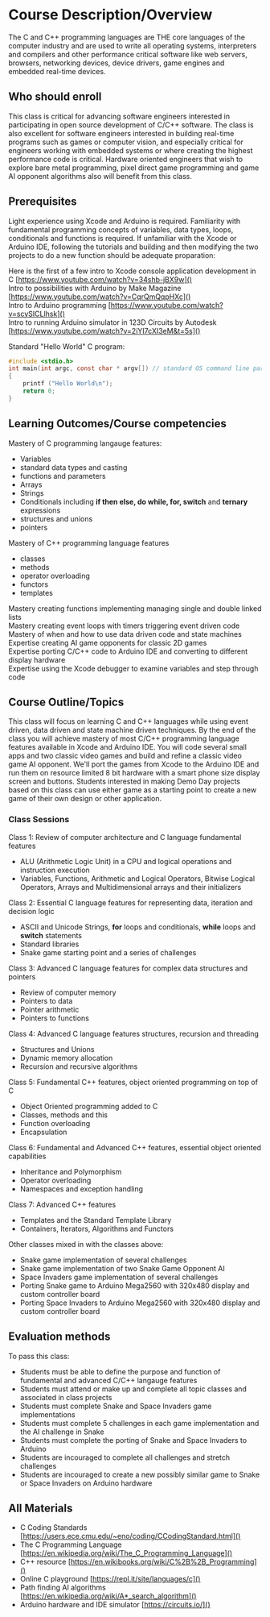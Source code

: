 # Course Description/Overview 

The C and C++ programming languages are THE core languages of the computer industry and are used to write all operating systems, interpreters and compilers and other performance critical software like web servers, browsers, networking devices, device drivers, game engines and embedded real-time devices.

## Who should enroll

This class is critical for advancing software engineers interested in participating in open source development of C/C++ software.  The class is also excellent for software engineers interested in building real-time programs such as games or computer vision, and especially critical for engineers working with embedded systems or where creating the highest performance code is critical.  Hardware oriented engineers that wish to explore bare metal programming, pixel direct game programming and game AI opponent algorithms also will benefit from this class.

## Prerequisites

Light experience using Xcode and Arduino is required.  Familiarity with fundamental programming concepts of variables, data types, loops, conditionals and functions is required.  If unfamiliar with the Xcode or Arduino IDE, following the tutorials and building and then modifying the two projects to do a new function should be adequate proparation:

Here is the first of a few intro to Xcode console application development in C
[https://www.youtube.com/watch?v=34shb-jBX9w]() <br>
Intro to possibilities with Arduino by Make Magazine
[https://www.youtube.com/watch?v=CqrQmQqpHXc]() <br>
Intro to Arduino programming
[https://www.youtube.com/watch?v=scySICLlhsk]() <br>
Intro to running Arduino simulator in 123D Circuits by Autodesk
[https://www.youtube.com/watch?v=2iYI7cXI3eM&t=5s]()

Standard "Hello World" C program:

~~~c
#include <stdio.h>
int main(int argc, const char * argv[])	// standard OS command line parameter passing arguments argc and argv[]
{
	printf ("Hello World\n");
	return 0;
}
~~~

## Learning Outcomes/Course competencies

Mastery of C programming langauge features:

- Variables
- standard data types and casting
- functions and parameters
- Arrays
- Strings
- Conditionals including **if then else, do while, for, switch** and **ternary** expressions
- structures and unions
- pointers

Mastery of C++ programming language features

- classes
- methods
- operator overloading
- functors
- templates

Mastery creating functions implementing managing single and double linked lists<br>
Mastery creating event loops with timers triggering event driven code<br>
Mastery of when and how to use data driven code and state machines<br>
Expertise creating AI game opponents for classic 2D games<br>
Expertise porting C/C++ code to Arduino IDE and converting to different display hardware<br>
Expertise using the Xcode debugger to examine variables and step through code

## Course Outline/Topics 

This class will focus on learning C and C++ languages while using event driven, data driven and state machine driven techniques.  By the end of the class you will achieve mastery of most C/C++ programming language features available in Xcode and Arduino IDE.  You will code several small apps and two classic video games and build and refine a classic video game AI opponent.  We'll port the games from Xcode to the Arduino IDE and run them on resource limited 8 bit hardware with a smart phone size display screen and buttons.  Students interested in making Demo Day projects based on this class can use either game as a starting point to create a new game of their own design or other application.

### Class Sessions 

Class 1: Review of computer architecture and C language fundamental features

- ALU (Arithmetic Logic Unit) in a CPU and logical operations and instruction execution<br>
- Variables, Functions, Arithmetic and Logical Operators, Bitwise Logical Operators, Arrays and Multidimensional arrays and their initializers

Class 2: Essential C language features for representing data, iteration and decision logic

- ASCII and Unicode Strings, **for** loops and conditionals, **while** loops and **switch** statements
- Standard libraries
- Snake game starting point and a series of challenges

Class 3: Advanced C language features for complex data structures and pointers

- Review of computer memory
- Pointers to data
- Pointer arithmetic
- Pointers to functions

Class 4: Advanced C language features structures, recursion and threading

- Structures and Unions
- Dynamic memory allocation
- Recursion and recursive algorithms

Class 5: Fundamental C++ features, object oriented programming on top of C

- Object Oriented programming added to C
- Classes, methods and this
- Function overloading
- Encapsulation

Class 6: Fundamental and Advanced C++ features, essential object oriented capabilities

- Inheritance and P[]()olymorphism
- Operator overloading
- Namespaces and exception handling

Class 7: Advanced C++ features

- Templates and the Standard Template Library
- Containers, Iterators, Algorithms and Functors

Other classes mixed in with the classes above:

- Snake game implementation of several challenges
- Snake game implementation of two Snake Game Opponent AI
- Space Invaders game implementation of several challenges
- Porting Snake game to Arduino Mega2560 with 320x480 display and custom controller board
- Porting Space Invaders to Arduino Mega2560 with 320x480 display and custom controller board


## Evaluation methods 

To pass this class:

- Students must be able to define the purpose and function of fundamental and advanced C/C++ langauge features<br>
- Students must attend or make up and complete all topic classes and associated in class projects<br>
- Students must complete Snake and Space Invaders game implementations<br>
- Students must complete 5 challenges in each game implementation and the AI challenge in Snake<br>
- Students must complete the porting of Snake and Space Invaders to Arduino<br>
- Students are incouraged to complete all challenges and stretch challenges<br>
- Students are incouraged to create a new possibly similar game to Snake or Space Invaders on Arduino hardware


## All Materials 
- C Coding Standards [https://users.ece.cmu.edu/~eno/coding/CCodingStandard.html]()
- The C Programming Language  [https://en.wikipedia.org/wiki/The_C_Programming_Language]()
- C++ resource  [https://en.wikibooks.org/wiki/C%2B%2B_Programming]()
- Online C playground  [https://repl.it/site/languages/c]()
- Path finding AI algorithms  [https://en.wikipedia.org/wiki/A*_search_algorithm]()
- Arduino hardware and IDE simulator  [https://circuits.io/]()



